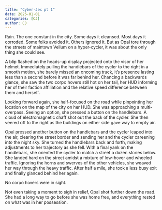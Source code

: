```yaml
---
title: "Cyber-Jex pt 1"
date: 2025-01-01
categories: [CJ]
author: CJ
---
```


Rain. The one constant in the city. Some days it cleansed. Most days it corroded. Some folks avoided it. Others ignored it. But as Opal tore through the streets of maintown Vellum on a hyper-cycler, it was about the only thing she could see.

A blip flashed on the heads-up display projected onto the visor of her helmet. Immediately pulling the handlebars of the cycler to the right in a smooth motion, she barely missed an oncoming truck, it’s presence lasting less than a second before it was far behind her. Chancing a backwards glance, she saw the two corpo hovers still hot on her tail, her HUD informing her of their faction affiliation and the relative speed difference between them and herself.

Looking forward again, she half-focused on the road while pinpointing her location on the map of the city on her HUD. She was approaching a multi-overpass. Seeing an option, she pressed a button on the handlebars. A cloud of electromagnetic chaff shot out the back of the cycler. She then veered off to the right as the buildings on either side gave way to empty air.

Opal pressed another button on the handlebars and the cycler leaped into the air, clearing the street border and sending her and the cycler careening into the night sky. She turned the handlebars back and forth, making adjustments to her trajectory as she fell. With a final yank on the handlebars, she oriented the cycler to match a street a dozen stories below. She landed hard on the street amidst a mixture of low-hover and wheeled traffic. Ignoring the horns and swerves of the other vehicles, she weaved her way through the heavy traffic. After half a mile, she took a less busy exit and finally glanced behind her again.

No corpo hovers were in sight.

Not even taking a moment to sigh in relief, Opal shot further down the road. She had a long way to go before she was home free, and everything rested on what was in her possession.
